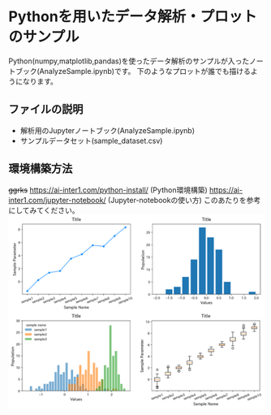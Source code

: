 # Pythonを用いたデータ解析・プロットのサンプル
Python(numpy,matplotlib,pandas)を使ったデータ解析のサンプルが入ったノートブック(AnalyzeSample.ipynb)です。
下のようなプロットが誰でも描けるようになります。
## ファイルの説明
* 解析用のJupyterノートブック(AnalyzeSample.ipynb)
* サンプルデータセット(sample_dataset.csv)
## 環境構築方法
~~ggrks~~
https://ai-inter1.com/python-install/ (Python環境構築)
https://ai-inter1.com/jupyter-notebook/ (Jupyter-notebookの使い方)
このあたりを参考にしてみてください。
![sample image](sample.png "sample")
